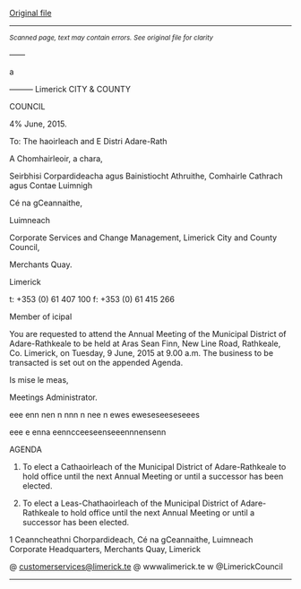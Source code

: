 [Original file](https://www.limerick.ie/sites/default/files/media/documents/2017-06/Agenda%20-%20Annual%20Meeting%20of%20Municipal%20District%20of%20Adare-Rathkeale%20-%209th%20June%202015.pdf)

---
*<small>Scanned page, text may contain errors. See original file for clarity</small>*  

——

a

———
Limerick
CITY & COUNTY

COUNCIL

4% June, 2015.

To: The haoirleach and E
Distri Adare-Rath

A Chomhairleoir, a chara,

Seirbhisi Corpardideacha agus Bainistiocht Athruithe,
Comhairle Cathrach agus Contae Luimnigh

Cé na gCeannaithe,

Luimneach

Corporate Services and Change Management,
Limerick City and County Council,

Merchants Quay.

Limerick

t: +353 (0) 61 407 100
f: +353 (0) 61 415 266

Member of icipal

You are requested to attend the Annual Meeting of the Municipal District of Adare-Rathkeale to
be held at Aras Sean Finn, New Line Road, Rathkeale, Co. Limerick, on Tuesday, 9 June,
2015 at 9.00 a.m. The business to be transacted is set out on the appended Agenda.

Is mise le meas,

Meetings Administrator.

eee enn nen n nnn n nee n ewes eweseseeseseees

eee e enna eenncceeseenseeennnensenn

AGENDA

1. To elect a Cathaoirleach of the Municipal District of Adare-Rathkeale to hold office until
the next Annual Meeting or until a successor has been elected.

2. To elect a Leas-Chathaoirleach of the Municipal District of Adare-Rathkeale to hold office
until the next Annual Meeting or until a successor has been elected.

1
Ceanncheathni Chorpardideach, Cé na gCeannaithe, Luimneach
Corporate Headquarters, Merchants Quay, Limerick

@ customerservices@limerick.te
@ wwwalimerick.te
w @LimerickCouncil


---
